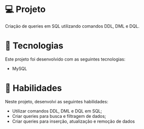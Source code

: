 # 💻 Projeto
Criação de queries em SQL utilizando comandos DDL, DML e DQL.
# 🚀 Tecnologias
Este projeto foi desenvolvido com as seguintes tecnologias:
-	MySQL
# 📌 Habilidades
Neste projeto, desenvolvi as seguintes habilidades:
-	Utilizar comandos DDL, DML e DQL em SQL;
-	Criar queries para busca e filtragem de dados;
-	Criar queries para inserção, atualização e remoção de dados
